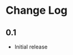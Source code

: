 # Change Log

<!-- All notable changes to the "mintyml" extension will be documented in this file.

Check [Keep a Changelog](http://keepachangelog.com/) for recommendations on how to structure this file. -->

## 0.1

- Initial release